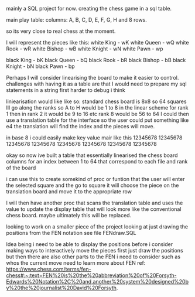 mainly a SQL project for now.
creating the chess game in a sql table. 

main play table:
columns: A, B, C, D, E, F, G, H
and 8 rows. 

so its very close to real chess at the moment.

I will represent the pieces like this:
white King - wK
white Queen - wQ
white Rook - wR
white Bishop - wB
white Knight - wN
white Pawn - wp

black King - bK
black Queen  - bQ
black Rook - bR
black Bishop - bB
black Knight - bN
black Pawn - bp

Perhaps I will consider linearising the board to make it easier to control. 
challenges with having it as a table are that I would need to prepare my sql statements in a string first 
harder to debug i think 

liniearisation would like like so: 
standard chess board is 8x8 so 64 squares 
Ill go along the ranks so A to H would be 1 to 8 in the linear scheme for rank 1 
then in rank 2 it would be 9 to 16
etc 
rank 8 would be 56 to 64 
I could then use a translation table for the interface so the user could put something like e4 
the translation will find the index and the pieces will move. 

in base 8 i could easily make key value mair like this 
12345678
12345678
12345678
12345678
12345678
12345678
12345678
12345678


okay so now ive built a table that essentially linearised the chess board 
columns for an index between 1 to 64 that correspond to each file and rank of the board 

i can use this to create somekind of proc or funtion that the user will enter the selected square and the go to square 
it will choose the piece on the translation board and move it to the appropriate row 

I will then have another proc that scans the translation table and uses the value to update the display table that will look more like the conventional chess board.  maybe ultimately this will be replaced. 


looking to work on a smaller piece of the project looking at just drawing the positions from the FEN notation 
see file FENdraw.SQL 

Idea being i need to be able to display the positions before i consider making ways to interactively move the pieces 
first just draw the positions but then there are also other parts to the FEN i need to consider such as whos the current move 
need to learn more about FEN 
ref: https://www.chess.com/terms/fen-chess#:~:text=FEN%20is%20the%20abbreviation%20of%20Forsyth-Edwards%20Notation%2C%20and,another%20system%20designed%20by%20the%20journalist%20David%20Forsyth.
